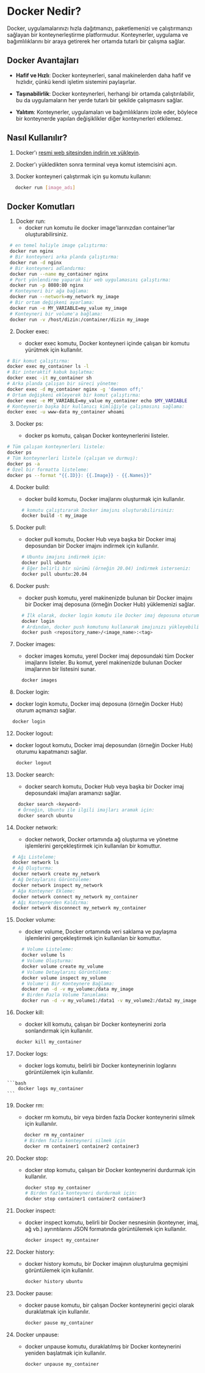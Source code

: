 # Docker Nedir?

Docker, uygulamalarınızı hızla dağıtmanızı, paketlemenizi ve çalıştırmanızı sağlayan bir konteynerleştirme platformudur. Konteynerler, uygulama ve bağımlılıklarını bir araya getirerek her ortamda tutarlı bir çalışma sağlar.

## Docker Avantajları

- **Hafif ve Hızlı**: Docker konteynerleri, sanal makinelerden daha hafif ve hızlıdır, çünkü kendi işletim sistemini paylaşırlar.
  
- **Taşınabilirlik**: Docker konteynerleri, herhangi bir ortamda çalıştırılabilir, bu da uygulamaların her yerde tutarlı bir şekilde çalışmasını sağlar.
  
- **Yalıtım**: Konteynerler, uygulamaları ve bağımlılıklarını izole eder, böylece bir konteynerde yapılan değişiklikler diğer konteynerleri etkilemez.

## Nasıl Kullanılır?

1. Docker'ı [resmi web sitesinden indirin ve yükleyin](https://www.docker.com/get-started).

2. Docker'ı yükledikten sonra terminal veya komut istemcisini açın.

3. Docker konteyneri çalıştırmak için şu komutu kullanın:

```bash
   docker run [image_adı]
```
## Docker Komutları

1. Docker run:
   * docker run komutu ile docker image'larınızdan container'lar oluşturabilirsiniz.
  
 ```bash
  # en temel haliyle image çalıştırma:
  docker run nginx
  # Bir konteyneri arka planda çalıştırma:
  docker run -d nginx
  # Bir konteyneri adlandırma:
  docker run --name my_container nginx
  # Port yönlendirme yaparak bir web uygulamasını çalıştırma:
  docker run -p 8080:80 nginx
  # Konteyneri bir ağa bağlama:
  docker run --network=my_network my_image
  # Bir ortam değişkeni ayarlama:
  docker run -e MY_VARIABLE=my_value my_image
  # Konteyneri bir volume'a bağlama:
  docker run -v /host/dizin:/container/dizin my_image
  ```
2. Docker exec:
   
   * docker exec komutu, Docker konteyneri içinde çalışan bir komutu yürütmek için kullanılır.
  
  ```bash
  # Bir komut çalıştırma:
  docker exec my_container ls -l
  # Bir interaktif kabuk başlatma:
  docker exec -it my_container sh
  # Arka planda çalışan bir süreci yönetme:
  docker exec -d my_container nginx -g 'daemon off;'
  # Ortam değişkeni ekleyerek bir komut çalıştırma:
  docker exec -e MY_VARIABLE=my_value my_container echo $MY_VARIABLE
  # Konteynerin başka bir kullanıcı kimliğiyle çalışmasını sağlama:
  docker exec -u www-data my_container whoami
  ```
3. Docker ps:
   
   * docker ps komutu, çalışan Docker konteynerlerini listeler.
  
  ```bash
  # Tüm çalışan konteynerleri listele:
  docker ps
  # Tüm konteynerleri listele (çalışan ve durmuş):
  docker ps -a
  # Özel bir formatta listeleme:
  docker ps --format "{{.ID}}: {{.Image}} - {{.Names}}"
  ```
4. Docker build:
   
   * docker build komutu, Docker imajlarını oluşturmak için kullanılır.
     
   ```bash
     # komutu çalıştırarak Docker imajını oluşturabilirsiniz:
     docker build -t my_image
   ```
6. Docker pull:
   
   * docker pull komutu, Docker Hub veya başka bir Docker imaj deposundan bir Docker imajını indirmek için kullanılır.
     
   ```bash
     # Ubuntu imajını indirmek için:
     docker pull ubuntu
     # Eğer belirli bir sürümü (örneğin 20.04) indirmek isterseniz:
     docker pull ubuntu:20.04
   ```
7. Docker push:
   
   * docker push komutu, yerel makinenizde bulunan bir Docker imajını bir Docker imaj deposuna (örneğin Docker Hub) yüklemenizi sağlar.
     
   ```bash
     # İlk olarak, docker login komutu ile Docker imaj deposuna oturum açmanız gerekir:
     docker login
     # Ardından, docker push komutunu kullanarak imajınızı yükleyebilirsiniz:
     docker push <repository_name>/<image_name>:<tag>
   ```
9. Docker images:
    
   * docker images komutu, yerel Docker imaj deposundaki tüm Docker imajlarını listeler. Bu komut, yerel makinenizde bulunan Docker imajlarının bir listesini sunar.
     
   ```bash
     docker images
   ```
11. Docker login:
    
   * docker login komutu, Docker imaj deposuna (örneğin Docker Hub) oturum açmanızı sağlar.
     
   ```bash
     docker login
   ```
12. Docker logout:
    
   * docker logout komutu, Docker imaj deposundan (örneğin Docker Hub) oturumu kapatmanızı sağlar.
     
     ```bash
     docker logout
     ```
13. Docker search:
    
    * docker search komutu, Docker Hub veya başka bir Docker imaj deposundaki imajları aramanızı sağlar.
      
  ```bash
      docker search <keyword>
      # Örneğin, Ubuntu ile ilgili imajları aramak için:
      docker search ubuntu
  ```
14. Docker network:
    
    * docker network, Docker ortamında ağ oluşturma ve yönetme işlemlerini gerçekleştirmek için kullanılan bir komuttur.
      
  ```bash
    # Ağı Listeleme:
    docker network ls
    # Ağ Oluşturma:
    docker network create my_network
    # Ağ Detaylarını Görüntüleme:
    docker network inspect my_network
    # Ağa Konteyner Ekleme:
    docker network connect my_network my_container
    # Ağı Konteynerden Kaldırma:
    docker network disconnect my_network my_container
  ```
15. Docker volume:
    
    * docker volume, Docker ortamında veri saklama ve paylaşma işlemlerini gerçekleştirmek için kullanılan bir komuttur.
      
    ```bash
      # Volume Listeleme:
      docker volume ls
      # Volume Oluşturma:
      docker volume create my_volume
      # Volume Detaylarını Görüntüleme:
      docker volume inspect my_volume
      # Volume'i Bir Konteynere Bağlama:
      docker run -d -v my_volume:/data my_image
      # Birden Fazla Volume Tanımlama:
      docker run -d -v my_volume1:/data1 -v my_volume2:/data2 my_image
    ```
  16. Docker kill:
      
      * docker kill komutu, çalışan bir Docker konteynerini zorla sonlandırmak için kullanılır.
        
      ```bash
      docker kill my_container
      ```
  17. Docker logs:
      
      * docker logs komutu, belirli bir Docker konteynerinin loglarını görüntülemek için kullanılır.
        
    ```bash
        docker logs my_container
    ```
  19. Docker rm:
      
      * docker rm komutu, bir veya birden fazla Docker konteynerini silmek için kullanılır.
        
      ```bash
         docker rm my_container
         # Birden fazla konteyneri silmek için
         docker rm container1 container2 container3
      ```
  21. Docker stop:
      * docker stop komutu, çalışan bir Docker konteynerini durdurmak için kullanılır.
        
        ```bash
        docker stop my_container
        # Birden fazla konteyneri durdurmak için:
        docker stop container1 container2 container3
        ```
  22. Docker inspect:
      * docker inspect komutu, belirli bir Docker nesnesinin (konteyner, imaj, ağ vb.) ayrıntılarını JSON formatında görüntülemek için kullanılır.
        
        ```bash
        docker inspect my_container
        ```
  23. Docker history:
      * docker history komutu, bir Docker imajının oluşturulma geçmişini görüntülemek için kullanılır.
        
        ```bash
        docker history ubuntu
        ```
  24. Docker pause:
      * docker pause komutu, bir çalışan Docker konteynerini geçici olarak duraklatmak için kullanılır.
        
        ```bash
        docker pause my_container
        ```
  25. Docker unpause:
      * docker unpause komutu, duraklatılmış bir Docker konteynerini yeniden başlatmak için kullanılır.
        
        ```bash
        docker unpause my_container
        ```
        
        

    
